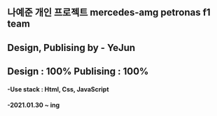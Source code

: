﻿## 나예준 개인 프로젝트 mercedes-amg petronas f1 team
 ## Design, Publising by - YeJun
## Design : 100% Publising : 100%
<h4>-Use stack : Html, Css, JavaScript</h4>
<h4>-2021.01.30 ~ ing</h3>
